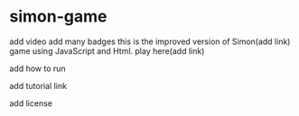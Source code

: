 # simon-game
add video
add many badges
this is the improved version of Simon(add link) game using JavaScript and Html. play here(add link)

add how to run

add tutorial link

add license
